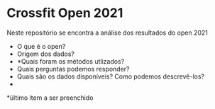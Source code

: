 # Crossfit Open 2021

Neste repositório se encontra a análise dos resultados do open 2021

- O que é o open?
- Origem dos dados?
- *Quais foram os métodos utlizados?
- Quais perguntas podemos responder?
- Quais são os dados disponíveis? Como podemos descrevê-los?
- 


*último item a ser preenchido